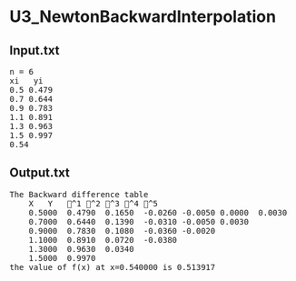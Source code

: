 # U3_NewtonBackwardInterpolation
## Input.txt
<pre>
n = 6 
xi   yi
0.5 0.479   
0.7 0.644 
0.9 0.783  
1.1 0.891    
1.3 0.963  
1.5 0.997
0.54 
</pre>
## Output.txt
<pre>
The Backward difference table
	X 	Y	^1	^2	^3	^4	^5
	0.5000	0.4790	0.1650	-0.0260	-0.0050	0.0000	0.0030
	0.7000	0.6440	0.1390	-0.0310	-0.0050	0.0030
	0.9000	0.7830	0.1080	-0.0360	-0.0020
	1.1000	0.8910	0.0720	-0.0380
	1.3000	0.9630	0.0340
	1.5000	0.9970
the value of f(x) at x=0.540000 is 0.513917
</pre>
